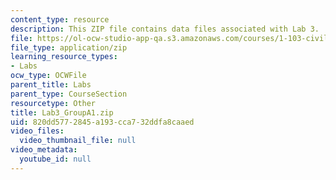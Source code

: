 ```yaml
---
content_type: resource
description: This ZIP file contains data files associated with Lab 3.
file: https://ol-ocw-studio-app-qa.s3.amazonaws.com/courses/1-103-civil-engineering-materials-laboratory-spring-2004/820dd5772845a193cca732ddfa8caaed_Lab3_GroupA1.zip
file_type: application/zip
learning_resource_types:
- Labs
ocw_type: OCWFile
parent_title: Labs
parent_type: CourseSection
resourcetype: Other
title: Lab3_GroupA1.zip
uid: 820dd577-2845-a193-cca7-32ddfa8caaed
video_files:
  video_thumbnail_file: null
video_metadata:
  youtube_id: null
---
```

